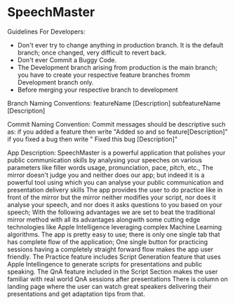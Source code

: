 # SpeechMaster
Guidelines For Developers:
* Don't ever try to change anything in production branch. It is the default branch; once changed, very difficult to revert back.
* Don't ever Commit a Buggy Code.
* The Development branch arising from production is the main branch; you have to create your respective feature branches fromm Development branch only.
* Before merging your respective branch to development

  
Branch Naming Conventions:
featureName [Description]
subfeatureName [Description]

Commit Naming Convention:
Commit messages should be descriptive such as:
if you added a feature then write "Added so and so feature[Description]"
if you fixed a bug then write " Fixed this bug [Description]"

App Description:
SpeechMaster is a powerful application that polishes your public communication skills by analysing your speeches on various parameters like filler words usage, pronunciation, pace, pitch, etc., 
The mirror doesn't judge you and neither does our app; but indeed it is a powerful tool using which you can analyse your public communication and presentation delivery skills
The app provides the user to do practice like in front of the mirror but the mirror neither modifies your script, nor does it analyse your speech, and nor does it asks questions to you based on your speech;
With the following advantages we are set to beat the traditional mirror method with all its advantages alongwith some cutting edge technologies like Apple Intelligence leveraging complex Machine Learning algorithms.
The app is pretty easy to use; there is only one single tab that has complete flow of the application; One single button for practicing sessions having a completely straight forward flow makes the app user friendly.
The Practice feature includes Script Generation feature that uses Apple Intellingence to generate scripts for presentations and public speaking.
The QnA feature included in the Script Section makes the user familiar with real world QnA sessions after presentations 
There is column on landing page where the user can watch great speakers delivering their presentations and get adaptation tips from that.
